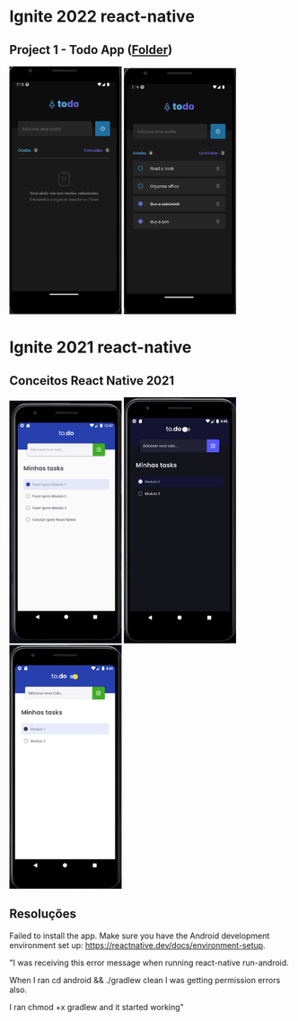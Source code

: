 # Ignite 2022 react-native

## Project 1 - Todo App ([Folder](./react-native-2022/desafios/1-todo/))

<img width="200px" src="./react-native-2022/desafios/1-todo/todo-1.png" alt="Tela 1 Desafio todo 2022"/>
<img width="200px" src="./react-native-2022/desafios/1-todo/todo-2.png" alt="Tela 2 Desafio todo 2022"/>



# Ignite 2021 react-native

## Conceitos React Native 2021

<img width="200px" src="./react-native-2021/desafios/1-conceitos-do-react-native-e-theme/1-conceitos-do-react-native.png" alt="Tela Desafio 1"/>
<img width="200px" src="./react-native-2021/desafios/1-conceitos-do-react-native-e-theme/1.2-desafio-theme-switch.png" alt="Tela Desafio 2"/>
<img width="200px" src="./react-native-2021/desafios/1-conceitos-do-react-native-e-theme/1.2-desafio-theme-switch-2.png" alt="Tela Desafio 2"/>

## Resoluções

Failed to install the app. Make sure you have the Android development environment set up: https://reactnative.dev/docs/environment-setup.

"I was receiving this error message when running react-native run-android.

When I ran cd android && ./gradlew clean I was getting permission errors also.

I ran chmod +x gradlew and it started working"
